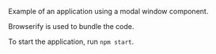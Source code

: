 Example of an application using a modal window component.

Browserify is used to bundle the code.

To start the application, run `npm start`.